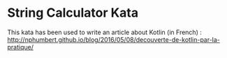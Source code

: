 # String Calculator Kata

This kata has been used to write an article about Kotlin (in French) : http://nphumbert.github.io/blog/2016/05/08/decouverte-de-kotlin-par-la-pratique/
